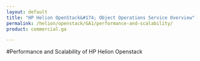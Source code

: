 ```yaml
---
layout: default
title: "HP Helion OpenStack&#174; Object Operations Service Overview"
permalink: /helion/openstack/GA1/performance-and-scalability/
product: commercial.ga

---
```

<!--UNDER REVISION-->

<script>

function PageRefresh {
onLoad="window.refresh"
}

PageRefresh();

</script>

#Performance and Scalability of HP Helion Openstack





 